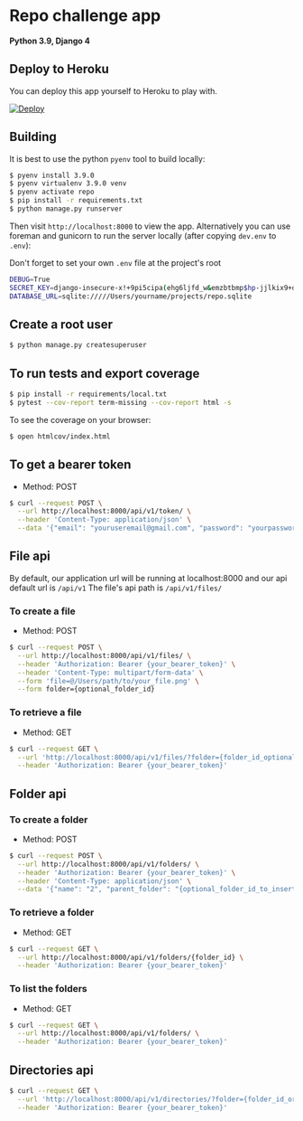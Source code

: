 # Repo challenge app 

**Python 3.9, Django 4**


## Deploy to Heroku

You can deploy this app yourself to Heroku to play with.

[![Deploy](https://www.herokucdn.com/deploy/button.png)](https://heroku.com/deploy)

## Building

It is best to use the python `pyenv` tool to build locally:

```sh
$ pyenv install 3.9.0
$ pyenv virtualenv 3.9.0 venv
$ pyenv activate repo
$ pip install -r requirements.txt
$ python manage.py runserver
```

Then visit `http://localhost:8000` to view the app. Alternatively you
can use foreman and gunicorn to run the server locally (after copying
`dev.env` to `.env`):

Don't forget to set your own `.env` file at the project's root
```sh
DEBUG=True
SECRET_KEY=django-insecure-x!+9pi5cipa(ehg6ljfd_w&emzbtbmp$hp-jjlkix9+dz_pimg
DATABASE_URL=sqlite://///Users/yourname/projects/repo.sqlite
```

## Create a root user

```sh
$ python manage.py createsuperuser
```

## To run tests and export coverage
```sh
$ pip install -r requirements/local.txt
$ pytest --cov-report term-missing --cov-report html -s
```

To see the coverage on your browser: 
```sh
$ open htmlcov/index.html
```

## To get a bearer token
* Method: POST

```sh
$ curl --request POST \
  --url http://localhost:8000/api/v1/token/ \
  --header 'Content-Type: application/json' \
  --data '{"email": "youruseremail@gmail.com", "password": "yourpassword"}'
```

## File api

By default, our application url will be running at localhost:8000 and our api default url is ```/api/v1```
The file's api path is ```/api/v1/files/```

### To create a file

* Method: POST

```sh
$ curl --request POST \
  --url http://localhost:8000/api/v1/files/ \
  --header 'Authorization: Bearer {your_bearer_token}' \
  --header 'Content-Type: multipart/form-data' \
  --form 'file=@/Users/path/to/your_file.png' \
  --form folder={optional_folder_id}
```

### To retrieve a file
* Method: GET
```sh
$ curl --request GET \
  --url 'http://localhost:8000/api/v1/files/?folder={folder_id_optional}' \
  --header 'Authorization: Bearer {your_bearer_token}'
```

## Folder api

### To create a folder

* Method: POST

```sh
$ curl --request POST \
  --url http://localhost:8000/api/v1/folders/ \
  --header 'Authorization: Bearer {your_bearer_token}' \
  --header 'Content-Type: application/json' \
  --data '{"name": "2", "parent_folder": "{optional_folder_id_to_insert_into_it}"}'
```

### To retrieve a folder

* Method: GET
```sh
$ curl --request GET \
  --url http://localhost:8000/api/v1/folders/{folder_id} \
  --header 'Authorization: Bearer {your_bearer_token}'
```


### To list the folders

* Method: GET
```sh
$ curl --request GET \
  --url http://localhost:8000/api/v1/folders/ \
  --header 'Authorization: Bearer {your_bearer_token}'
```

## Directories api

```sh
$ curl --request GET \
  --url 'http://localhost:8000/api/v1/directories/?folder={folder_id_or_leave_blank_for_root}' \
  --header 'Authorization: Bearer {your_bearer_token}'
```
